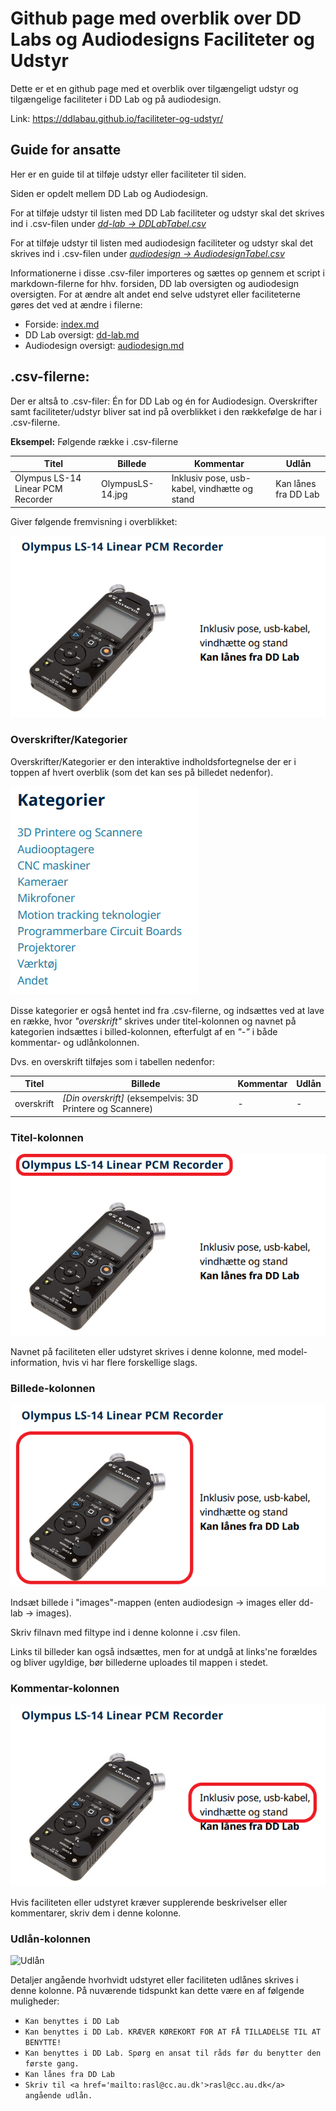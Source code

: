 # Github page med overblik over DD Labs og Audiodesigns Faciliteter og Udstyr

Dette er et en github page med et overblik over tilgængeligt udstyr og tilgængelige faciliteter i DD Lab og på audiodesign.

Link: https://ddlabau.github.io/faciliteter-og-udstyr/

## Guide for ansatte

Her er en guide til at tilføje udstyr eller faciliteter til siden.

Siden er opdelt mellem DD Lab og Audiodesign.

For at tilføje udstyr til listen med DD Lab faciliteter og udstyr skal det skrives ind i .csv-filen under [*dd-lab -> DDLabTabel.csv*](/dd-lab/DDLabTAbel.csv)

For at tilføje udstyr til listen med audiodesign faciliteter og udstyr skal det skrives ind i .csv-filen under [*audiodesign -> AudiodesignTabel.csv*](/audiodesign/AudiodesignTabel.csv)

Informationerne i disse .csv-filer importeres og sættes op gennem et script i markdown-filerne for hhv. forsiden, DD lab oversigten og audiodesign oversigten. For at ændre alt andet end selve udstyret eller faciliteterne gøres det ved at ændre i filerne:
- Forside: [index.md](/index.md)
- DD Lab oversigt: [dd-lab.md](/dd-lab/dd-lab.md)
- Audiodesign oversigt: [audiodesign.md](/audiodesign/audiodesign.md)

## .csv-filerne:

Der er altså to .csv-filer: Én for DD Lab og én for Audiodesign. Overskrifter samt faciliteter/udstyr bliver sat ind på overblikket i den rækkefølge de har i .csv-filerne.

**Eksempel:** Følgende række i .csv-filerne

|Titel| Billede|Kommentar|Udlån|
|---|---|---|---|
|Olympus LS-14 Linear PCM Recorder|OlympusLS-14.jpg|Inklusiv pose, usb-kabel, vindhætte og stand|Kan lånes fra DD Lab|

Giver følgende fremvisning i overblikket:

![Samlet](/assets/img/ddLabOverblik.PNG)

### Overskrifter/Kategorier

Overskrifter/Kategorier er den interaktive indholdsfortegnelse der er i toppen af hvert overblik (som det kan ses på billedet nedenfor).

![Kategorier](/assets/img/kategorier.PNG)

Disse kategorier er også hentet ind fra .csv-filerne, og indsættes ved at lave en række, hvor *"overskrift"* skrives under titel-kolonnen og navnet på kategorien indsættes i billed-kolonnen, efterfulgt af en *"-"* i både kommentar- og udlånkolonnen.

Dvs. en overskrift tilføjes som i tabellen nedenfor:

|Titel| Billede|Kommentar|Udlån|
|---|---|---|---|
|overskrift|*[Din overskrift]* (eksempelvis: 3D Printere og Scannere)|-|-|

### Titel-kolonnen

![Titel](/assets/img/ddLabOverblikTitel.png)

Navnet på faciliteten eller udstyret skrives i denne kolonne, med model-information, hvis vi har flere forskellige slags.

### Billede-kolonnen

![Billede](/assets/img/ddLabOverblikBillede.png)

Indsæt billede i "images"-mappen (enten audiodesign -> images eller dd-lab -> images).

Skriv filnavn med filtype ind i denne kolonne i .csv filen.

Links til billeder kan også indsættes, men for at undgå at links'ne forældes og bliver ugyldige, bør billederne uploades til mappen i stedet.

### Kommentar-kolonnen

![Kommentar](/assets/img/ddLabOverblikKommentar.png)

Hvis faciliteten eller udstyret kræver supplerende beskrivelser eller kommentarer, skriv dem i denne kolonne.

### Udlån-kolonnen

![Udlån](/assets/img/ddLabOverblikUdlån.png)

Detaljer angående hvorhvidt udstyret eller faciliteten udlånes skrives i denne kolonne. På nuværende tidspunkt kan dette være en af følgende muligheder:

- ```Kan benyttes i DD Lab```
- ```Kan benyttes i DD Lab. KRÆVER KØREKORT FOR AT FÅ TILLADELSE TIL AT BENYTTE!```
- ```Kan benyttes i DD Lab. Spørg en ansat til råds før du benytter den første gang.```
- ```Kan lånes fra DD Lab```
- ```Skriv til <a href='mailto:rasl@cc.au.dk'>rasl@cc.au.dk</a>  angående udlån.```
